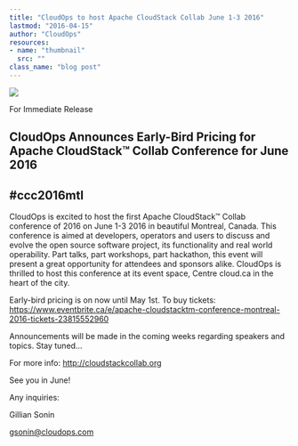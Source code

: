 ```yaml
---
title: "CloudOps to host Apache CloudStack Collab June 1-3 2016"
lastmod: "2016-04-15"
author: "CloudOps"
resources:
- name: "thumbnail"
  src: ""
class_name: "blog post"
---
```


<img src="/images/blog/post/image-22.png" class="main-blog-image">

<p><span style="font-weight: 400;">For Immediate Release</span></p>

<h2><b>CloudOps Announces Early-Bird Pricing for Apache CloudStack™ Collab Conference for June 2016</b></h2>
<h2><b>#ccc2016mtl</b></h2>

<p>CloudOps is excited to host the first Apache CloudStack™ Collab conference of 2016 on June 1-3 2016 in beautiful Montreal, Canada. This conference is aimed at developers, operators and users to discuss and evolve the open source software project, its functionality and real world operability. Part talks, part workshops, part hackathon, this event will present a great opportunity for attendees and sponsors alike. CloudOps is thrilled to host this conference at its event space, Centre cloud.ca in the heart of the city.</p>

<p><span style="font-weight: 400;">Early-bird pricing is on now until May 1st. To buy tickets: </span><a href="https://www.eventbrite.ca/e/apache-cloudstacktm-conference-montreal-2016-tickets-23815552960"><span style="font-weight: 400;">https://www.eventbrite.ca/e/apache-cloudstacktm-conference-montreal-2016-tickets-23815552960</span></a></p>

<p>Announcements will be made in the coming weeks regarding speakers and topics. Stay tuned…</p>

<p><span style="font-weight: 400;">For more info: </span><a href="http://cloudstackcollab.org"><span style="font-weight: 400;">http://cloudstackcollab.org</span></a></p>

<p>See you in June!</p>

<p><span style="font-weight: 400;">Any inquiries:</span></p>

<p><span style="font-weight: 400;">Gillian Sonin</span></p>

<p><a href="mailto:gsonin@cloudops.com"><span style="font-weight: 400;">gsonin@cloudops.com</span></a></p>